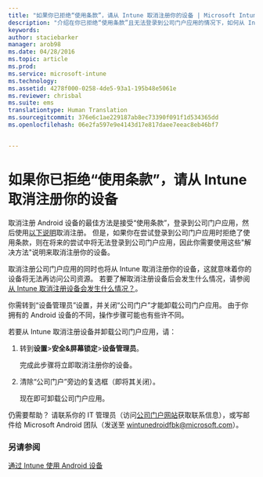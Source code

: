 ```yaml
---
title: "如果你已拒绝“使用条款”，请从 Intune 取消注册你的设备 | Microsoft Intune"
description: "介绍在你已拒绝“使用条款”且无法登录到公司门户应用的情况下，如何从 Intune 取消注册 Android 设备"
keywords: 
author: staciebarker
manager: arob98
ms.date: 04/28/2016
ms.topic: article
ms.prod: 
ms.service: microsoft-intune
ms.technology: 
ms.assetid: 4278f000-0258-4de5-93a1-195b48e5061e
ms.reviewer: chrisbal
ms.suite: ems
translationtype: Human Translation
ms.sourcegitcommit: 376e6c1ae229187ab8ec73390f091f1d534365dd
ms.openlocfilehash: 06e2fa597e9e4143d17e817daee7eeac8eb46bf7


---
```



# 如果你已拒绝“使用条款”，请从 Intune 取消注册你的设备

取消注册 Android 设备的最佳方法是接受“使用条款”，登录到公司门户应用，然后使用[以下说明](unenroll-your-device-from-intune-android.md)取消注册。 但是，如果你在尝试登录到公司门户应用时拒绝了使用条款，则在将来的尝试中将无法登录到公司门户应用，因此你需要使用这些"解决方法"说明来取消注册你的设备。

取消注册公司门户应用的同时也将从 Intune 取消注册你的设备，这就意味着你的设备将无法再访问公司资源。  若要了解取消注册设备后会发生什么情况，请参阅[从 Intune 取消注册设备会发生什么情况？](what-happens-if-you-unenroll-your-device-from-intune-android.md)。

你需转到“设备管理员”设置，并关闭“公司门户”才能卸载公司门户应用。 由于你拥有的 Android 设备的不同，操作步骤可能也有些许不同。

若要从 Intune 取消注册设备并卸载公司门户应用，请：

1.  转到**设置**&gt;**安全&amp;屏幕锁定**&gt;**设备管理员**。

    完成此步骤将立即取消注册你的设备。

2.  清除“公司门户”旁边的复选框（即将其关闭）。

    现在即可卸载公司门户应用。

仍需要帮助？ 请联系你的 IT 管理员（访问[公司门户网站](http://portal.manage.microsoft.com)获取联系信息），或写邮件给 Microsoft Android 团队（发送至 wintunedroidfbk@microsoft.com）。


### 另请参阅
[通过 Intune 使用 Android 设备](using-your-android-device-with-intune.md)


<!--HONumber=Jul16_HO3-->


